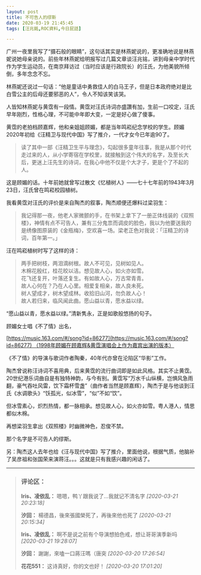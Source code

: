 ```yaml
---
layout: post
title: 不可告人的缪斯
date: 2020-03-19 21:45:45
tags: [汪兆銘,ROC資料,今日屁話]

---
```

广州一夜里我写了“摄石般的眼睛”，这句话其实是林燕妮说的，更准确地说是林燕妮说她母亲说的。前些年林燕妮给明报写过几篇文章谈汪兆铭，讲到母亲中学时代作为学生运动员，在南京拜访过（当时应该是行政院长）的汪氏，为他美貌所倾倒，多年念念不忘。

林燕妮还说过一句话：“他是童话中勇救佳人的白马王子，但是日本政府绝对是比白雪公主的后母还要邪恶的人”，令人不知该笑该哭。

人皆知林燕妮与黄霑有一段情。黄霑对汪氏诗词亦盛讚有加，生前一口咬定，汪氏早年刚烈，性格心理，不可能中年即大变，一定是好心做了傻事。

黄霑的老拍档顾嘉辉，他和亲姐姐顾媚，都是当年鸣崧纪念学校的学生。顾媚2020年初给《汪精卫与现代中国》写了推介，一代才女今已年逾90了。

> 读了其中一部《汪精卫生平与理念》，勾起很多童年往事，我是从那个时代走过来的人，从小学寄宿在学校里，就接触到这个伟大的名字，及至长大后，更迷上汪先生的诗词，在我心中他不仅是个大才子，更是个了不起的人。

这是顾媚的话。十年前她就曾写过散文《忆植树人》——七十七年前的1943年3月23日，汪氏曾在鸣崧校园植树。

我看黄霑对汪氏的评价是来自陶杰的叙事，陶杰顺便还爆料过梁羽生：

> 我记得那一夜，他老人家微颤的手，在书架上拿下了一册正体线装的《双照楼》，神情有点不可告人，兼有三分鬼祟而调皮的脸色，我以为他要送我的是绣像图原装的《金瓶梅》，空欢喜一场。梁老正色对我说：「汪精卫的诗词，百年第一。」

汪在鸣崧植树时写了这样的诗：

> 两手把树枝，两泪滴树根。故人不可见，见树如见人。   
> 木棉花殷红，桂花皎以洁。想见故人心，如火亦如雪。   
> 花飞还复开，叶落还复生。有如故人心，万古常青青。   
> 故人心何在？乃在人心里。相爱复相亲，故人良未死。   
> 树人望成才，树木望成林。收拾旧山河，勿负故人心！   
> 故人若归来，临风闻此曲。愿山益以青，愿水益以绿。

“愿山益以青，愿水益以绿。”清新隽永，正是如歌般悠扬的句子。

顾媚女士唱《不了情》出名，

[https://music.163.com/#/song?id=86277](https://music.163.com/#/song?id=86277) （1998年顾媚在顾嘉辉&黄霑演唱会上作为嘉宾出演的版本）  

《不了情》的导演与歌词作者陶秦，40年代亦曾在沦陷区“华影”工作。

陶杰曾说称汪诗词不喜用典，后来黄霑的流行曲词即是如此风格。其实不止黄霑。20世纪港乐词曲自是有独特神韵，与今有别。黄霑写“万水千山纵横，岂惧风急雨翻，豪气吞吐风雷，饮下霜杯雪盏”（曲作者当然是顾嘉辉），陶杰于是与他谈到汪氏《水调歌头》“饫孤光，似冰雪”，“似”不如“饮”。

但冰雪素心，炽烈热情，都一脉相承。想见故人心，如火亦如雪。粤人港人，情思都似木棉。

再想梁羽生拿出《双照楼》时幽微神色，忍俊不禁。

那个名字是不可告人的缪斯。  

另：陶杰这人去年也给《汪与现代中国》写了推介，里面他说，根据气质，他脑补了吴彦祖和张国荣来演蒋汪。。。这就是只有我感兴趣的闲话了。

---
> ### 评论区：
>**Iris、凌依乱：** 嗯嗯，鸭丫跟我说了…我就记不清名字  *[2020-03-21 20:23:18]*
>
>**汐回：** 楊德昌，後來張國榮死了，再後來他也死了  *[2020-03-21 20:15:34]*
>
>**Iris、凌依乱：** 啊不是说之前有个导演想拍色戒，想让哥哥演季新吗  *[2020-03-21 19:28:07]*
>
>**汐回：** 謝謝，來嗑一口蔣汪嗎（唐突  *[2020-03-20 17:26:54]*
>
>**花花551：** 这诗真好，你的文也好！  *[2020-03-20 17:01:20]*
>
>
